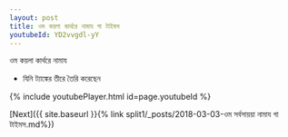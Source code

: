 ```yaml
---
layout: post
title: ওম কয়লা কার্থরে নামায গা টাইমস
youtubeId: YD2vvgdl-yY
---
```

 
 
 ওম কয়লা কার্থরে নামায  
 
 -  যিনি ট্যাঙ্কের তীরে তৈরি করেছেন 
 
  
 
  
 
 
 
 
 
 


{% include youtubePlayer.html id=page.youtubeId %}
 
[Next]({{ site.baseurl }}{% link  split1/_posts/2018-03-03-ওম সর্বসায়য়া নামায গা টাইমস.md%})
 
